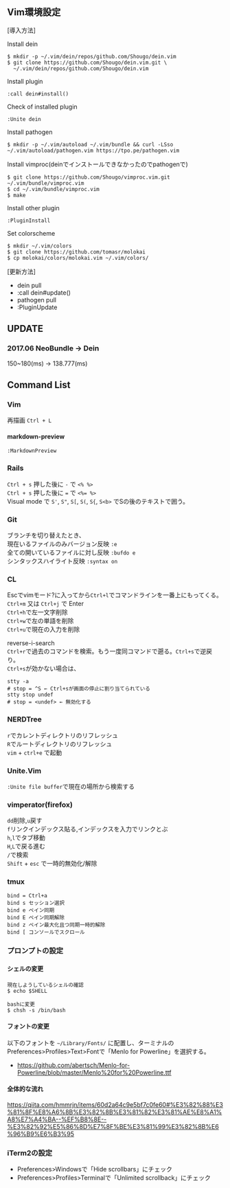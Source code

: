 ## Vim環境設定  

[導入方法]

Install dein
```
$ mkdir -p ~/.vim/dein/repos/github.com/Shougo/dein.vim
$ git clone https://github.com/Shougo/dein.vim.git \
  ~/.vim/dein/repos/github.com/Shougo/dein.vim
```

Install plugin
```
:call dein#install()
```

Check of installed plugin
```
:Unite dein
```

Install pathogen
```
$ mkdir -p ~/.vim/autoload ~/.vim/bundle && curl -LSso ~/.vim/autoload/pathogen.vim https://tpo.pe/pathogen.vim
```

Install vimproc(deinでインストールできなかったのでpathogenで)
```
$ git clone https://github.com/Shougo/vimproc.vim.git ~/.vim/bundle/vimproc.vim
$ cd ~/.vim/bundle/vimproc.vim
$ make
```

Install other plugin
```
:PluginInstall
```

Set colorscheme
```
$ mkdir ~/.vim/colors
$ git clone https://github.com/tomasr/molokai
$ cp molokai/colors/molokai.vim ~/.vim/colors/
```

[更新方法]
* dein pull
* :call dein#update()
* pathogen pull
* :PluginUpdate

## UPDATE

### 2017.06 NeoBundle → Dein  
150~180(ms) → 138.777(ms)

## Command List

### Vim
再描画 `Ctrl + L`


#### markdown-preview
`:MarkdownPreview`


### Rails
`Ctrl + s` 押した後に `-` で `<% %>`  
`Ctrl + s` 押した後に `=` で `<%= %>`  
Visual mode で `S'`, `S"`, `S[`, `S(`, `S{`, `S<b>` でSの後のテキストで囲う。  
  
### Git
ブランチを切り替えたとき、  
現在いるファイルのみバージョン反映 `:e`  
全ての開いているファイルに対し反映 `:bufdo e`  
シンタックスハイライト反映 `:syntax on`  
  
### CL
Escでvimモード?に入ってから`Ctrl+l`でコマンドラインを一番上にもってくる。  
`Ctrl+m` 又は `Ctrl+j` で Enter  
`Ctrl+h`で左一文字削除  
`Ctrl+w`で左の単語を削除  
`Ctrl+u`で現在の入力を削除  
  
reverse-i-search  
`Ctrl+r`で過去のコマンドを検索。もう一度同コマンドで遡る。`Ctrl+s`で逆戻り。  
`Ctrl+s`が効かない場合は、  
```
stty -a
# stop = ^S ← Ctrl+sが画面の停止に割り当てられている
stty stop undef
# stop = <undef> ← 無効化する
```
  
### NERDTree
`r`でカレントディレクトリのリフレッシュ  
`R`でルートディレクトリのリフレッシュ  
`vim` + `ctrl+e` で起動  
  
### Unite.Vim
`:Unite file buffer`で現在の場所から検索する  
  
### vimperator(firefox)
`dd`削除,`u`戻す  
`f`リンクインデックス貼る,インデックスを入力でリンクとぶ  
`h`,`l`でタブ移動  
`H`,`L`で戻る進む  
`/`で検索  
`Shift` + `esc` で一時的無効化/解除  

### tmux
```
bind = Ctrl+a
bind s セッション選択
bind e ペイン同期
bind E ペイン同期解除
bind z ペイン最大化且つ同期一時的解除
bind [ コンソールでスクロール
```

### プロンプトの設定

#### シェルの変更

```
現在しようしているシェルの確認
$ echo $SHELL

bashに変更
$ chsh -s /bin/bash
```

#### フォントの変更

以下のフォントを `~/Library/Fonts/` に配置し、ターミナルのPreferences>Profiles>Text>Fontで「Menlo for Powerline」を選択する。

- https://github.com/abertsch/Menlo-for-Powerline/blob/master/Menlo%20for%20Powerline.ttf

#### 全体的な流れ

https://qiita.com/hmmrjn/items/60d2a64c9e5bf7c0fe60#%E3%82%88%E3%81%8F%E8%A6%8B%E3%82%8B%E3%81%82%E3%81%AE%E8%A1%A8%E7%A4%BA--%EF%B8%8E--%E3%82%92%E5%86%8D%E7%8F%BE%E3%81%99%E3%82%8B%E6%96%B9%E6%B3%95

### iTerm2の設定

- Preferences>Windowsで「Hide scrollbars」にチェック
- Preferences>Profiles>Terminalで「Unlimited scrollback」にチェック
